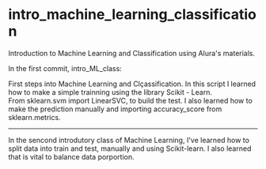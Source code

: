 # intro_machine_learning_classification
Introduction to Machine Learning and Classification using Alura's materials. 


In the first commit, intro_ML_class: 

First steps into Machine Learning and Clçassification.
In this script I learned how to make a simple trainning using the library Scikit - Learn.  
From sklearn.svm import LinearSVC, to build the test. 
I also learned how to make the prediction manually and importing accuracy_score from sklearn.metrics.

---------

In the sencond introdutory class of Machine Learning, I've learned how to split data into train and test, manually and using Scikit-learn.
I also learned that is vital to balance data porportion. 

